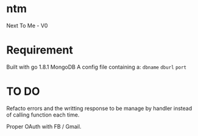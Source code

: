 # ntm
Next To Me - V0

# Requirement
Built with go 1.8.1
MongoDB
A config file containing a:
    `dbname`
    `dburl`
    `port`


# TO DO
Refacto errors and the writting response to be manage by handler instead of calling function each time.

Proper OAuth with FB / Gmail.
